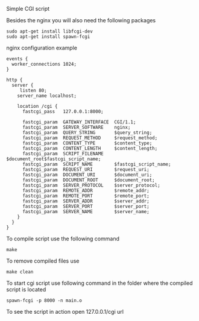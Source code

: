 Simple CGI script

Besides the nginx you will also need the following packages
```
sudo apt-get install libfcgi-dev
sudo apt-get install spawn-fcgi
```

nginx configuration example
```
events {
  worker_connections 1024;
}

http {
  server {
     listen 80;
    server_name localhost;

    location /cgi {
      fastcgi_pass   127.0.0.1:8000;

      fastcgi_param  GATEWAY_INTERFACE  CGI/1.1;
      fastcgi_param  SERVER_SOFTWARE    nginx;
      fastcgi_param  QUERY_STRING       $query_string;
      fastcgi_param  REQUEST_METHOD     $request_method;
      fastcgi_param  CONTENT_TYPE       $content_type;
      fastcgi_param  CONTENT_LENGTH     $content_length;
      fastcgi_param  SCRIPT_FILENAME    $document_root$fastcgi_script_name;
      fastcgi_param  SCRIPT_NAME        $fastcgi_script_name;
      fastcgi_param  REQUEST_URI        $request_uri;
      fastcgi_param  DOCUMENT_URI       $document_uri;
      fastcgi_param  DOCUMENT_ROOT      $document_root;
      fastcgi_param  SERVER_PROTOCOL    $server_protocol;
      fastcgi_param  REMOTE_ADDR        $remote_addr;
      fastcgi_param  REMOTE_PORT        $remote_port;
      fastcgi_param  SERVER_ADDR        $server_addr;
      fastcgi_param  SERVER_PORT        $server_port;
      fastcgi_param  SERVER_NAME        $server_name;
    }
  }
}
```

To compile script use the following command
```
make
```

To remove compiled files use
```
make clean
```

To start cgi script use following command in the folder where the compiled script is located
```
spawn-fcgi -p 8000 -n main.o
```

To see the script in action open 127.0.0.1/cgi url

